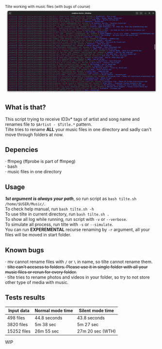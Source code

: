 <sub>Tilte working with music files (with bugs of course)</sub>
![Then the music beat up](https://github.com/Russanandres/tilte/blob/d5e17030529a01cc31d00a940d46af99bd624e3d/image.png)

## What is that?
This script trying to receive ID3v* tags of artist and song name and renames file to `$Artist - $Title.*`  pattern.  
Tilte tries to rename **ALL** your music files in one directory and sadly can't move through folders at now.

## Depencies
· ffmpeg (ffprobe is part of ffmpeg)  
· bash  
· music files in one directory  

## Usage
***1st argument is always your path***, so run script as `bash tilte.sh /home/$USER/Music/`.  
To check help manual, run `bash tilte.sh -h`  
To use tilte in current directory, run `bash tilte.sh .`  
To show all log while running, run script with `-v` or `--verbose`.  
To simulate all process, run tilte with `-s` or `--simulate`.  
You can run **EXPEREMENTAL** recurse renaming by `-r` argument, all your files will be moved in start folder.

## Known bugs
· mv cannot rename files with `/` or `\` in name, so tilte cannot rename them.  
· ~~tilte can't accsess to folders. Please use it in single folder with all your music files or rerun for every folder.~~  
· tilte tries to rename photos and videos in your folder, so try to not store other type of media with music.

## Tests results
| Input data  | Normal mode time | Silent mode time |
| ----------- | ---------------- | ---------------- |
| 498 files   | 44.8 seconds     | 43.8 seconds     |
| 3820 files  | 5m 38 sec        | 5m 27 sec        |
| 15252 files | 26m 55 sec       | 27m 20 sec (WTH) |
 

WIP

